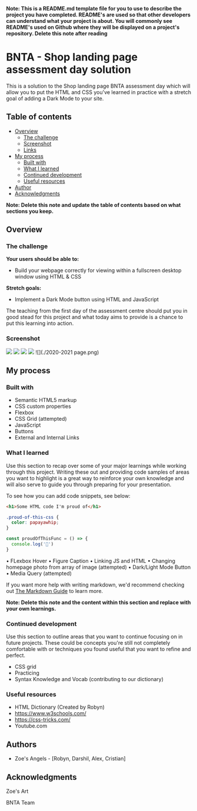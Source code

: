 **Note: This is a README.md template file for you to use to describe the project you have completed. README's are used so that other developers can understand what your project is about. You will commonly see README's used on Github where they will be displayed on a project's repository. Delete this note after reading**

# BNTA - Shop landing page assessment day solution

This is a solution to the Shop landing page BNTA assessment day which will allow you to put the HTML and CSS you've learned in practice with a stretch goal of adding a Dark Mode to your site.

## Table of contents

- [Overview](#overview)
  - [The challenge](#the-challenge)
  - [Screenshot](#screenshot)
  - [Links](#links)
- [My process](#my-process)
  - [Built with](#built-with)
  - [What I learned](#what-i-learned)
  - [Continued development](#continued-development)
  - [Useful resources](#useful-resources)
- [Author](#author)
- [Acknowledgments](#acknowledgments)

**Note: Delete this note and update the table of contents based on what sections you keep.**

## Overview

### The challenge

**Your users should be able to:**

- Build your webpage correctly for viewing within a fullscreen desktop window using HTML & CSS

**Stretch goals:**

- Implement a Dark Mode button using HTML and JavaScript

The teaching from the first day of the assessment centre should put you in good stead for this project and what today aims to provide is a chance to put this learning into action.

### Screenshot

![](./home1.png)
![](./home2.png)
![](./home3.png)
![](./home4.png)
![](./2020-2021 page.png)


## My process

### Built with

- Semantic HTML5 markup
- CSS custom properties
- Flexbox
- CSS Grid (attempted)
- JavaScript
- Buttons
- External and Internal Links


### What I learned

Use this section to recap over some of your major learnings while working through this project. Writing these out and providing code samples of areas you want to highlight is a great way to reinforce your own knowledge and will also serve to guide you through preparing for your presentation.

To see how you can add code snippets, see below:

```html
<h1>Some HTML code I'm proud of</h1>
```
```css
.proud-of-this-css {
  color: papayawhip;
}
```
```js
const proudOfThisFunc = () => {
  console.log('🎉')
}
```

• FLexbox Hover
• Figure Caption
• Linking JS and HTML
• Changing homepage photo from array of image (attempted)
• Dark/Light Mode Button
• Media Query (attempted)



If you want more help with writing markdown, we'd recommend checking out [The Markdown Guide](https://www.markdownguide.org/) to learn more.

**Note: Delete this note and the content within this section and replace with your own learnings.**

### Continued development

Use this section to outline areas that you want to continue focusing on in future projects. These could be concepts you're still not completely comfortable with or techniques you found useful that you want to refine and perfect.

- CSS grid
- Practicing 
- Syntax Knowledge and Vocab (contributing to our dictionary)



### Useful resources

- HTML Dictionary (Created by Robyn)
- https://www.w3schools.com/
- https://css-tricks.com/
- Youtube.com 


## Authors

- Zoe's Angels - [Robyn, Darshil, Alex, Cristian]



## Acknowledgments

Zoe's Art

BNTA Team




